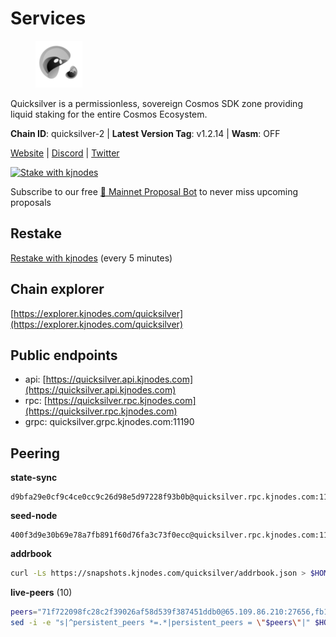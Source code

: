 # Services

<figure><img src="https://raw.githubusercontent.com/kj89/cosmos-images/main/logos/quicksilver.png" alt=""><figcaption></figcaption></figure>

Quicksilver is a permissionless, sovereign Cosmos SDK zone providing liquid staking for the entire Cosmos Ecosystem.

**Chain ID**: quicksilver-2 | **Latest Version Tag**: v1.2.14 | **Wasm**: OFF

[Website](https://quicksilver.zone) | [Discord](https://discord.gg/quicksilverprotocol) | [Twitter](https://twitter.com/quicksilverzone)

[![Stake with kjnodes](https://i.ibb.co/cr44Q8j/button-stake-with-kjnodes.png)](https://restake.app/quicksilver/quickvaloper1fqfgpwdngmmay6ah7mg9y4k7ayykpzu6l3ht2m)

Subscribe to our free [🤖 Mainnet Proposal Bot](https://t.me/kjnodes_proposal_bot) to never miss upcoming proposals

## Restake

[Restake with kjnodes](https://restake.app/quicksilver/quickvaloper1fqfgpwdngmmay6ah7mg9y4k7ayykpzu6l3ht2m) (every 5 minutes)
## Chain explorer
[https://explorer.kjnodes.com/quicksilver](https://explorer.kjnodes.com/quicksilver)

## Public endpoints

* api: [https://quicksilver.api.kjnodes.com](https://quicksilver.api.kjnodes.com)
* rpc: [https://quicksilver.rpc.kjnodes.com](https://quicksilver.rpc.kjnodes.com)
* grpc: quicksilver.grpc.kjnodes.com:11190

## Peering

**state-sync**

```text
d9bfa29e0cf9c4ce0cc9c26d98e5d97228f93b0b@quicksilver.rpc.kjnodes.com:11156
```

**seed-node**

```text
400f3d9e30b69e78a7fb891f60d76fa3c73f0ecc@quicksilver.rpc.kjnodes.com:11159
```

**addrbook**
```bash
curl -Ls https://snapshots.kjnodes.com/quicksilver/addrbook.json > $HOME/.quicksilverd/config/addrbook.json
```

**live-peers** (10)
```bash
peers="71f722098fc28c2f39026af58d539f387451ddb0@65.109.86.210:27656,fb1e7a989ff78f0bdd7828dc3ade95dcd67cd5d0@65.109.116.151:15656,bbb6a02a90ef98975525d9bd7137511e18edddc1@141.95.99.81:26656,5fa47201aa5208c30982b6f9d8ca44222d256fc5@51.91.70.90:48656,d9bfa29e0cf9c4ce0cc9c26d98e5d97228f93b0b@65.109.88.38:11156,c0beca70dbd3ef5bb433f7aa280d56d2a150bbd3@95.214.52.144:26656,c3ec2daba16e457ca5117079f34ff49e99e7572d@65.109.94.221:35656,06230bbaabb6c9c6223275b57d8e10fc609ae7ba@51.89.7.184:26633,2309e82e7200ac8a81f1e1f57b3ee604a20af853@51.79.177.229:26667,1b569bf57da79df4f85d207a161a97626988af76@65.109.92.241:20026"
sed -i -e "s|^persistent_peers *=.*|persistent_peers = \"$peers\"|" $HOME/.quicksilverd/config/config.toml
```
